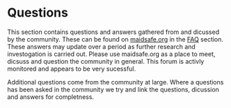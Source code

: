 # Questions

This section contains questions and answers gathered from and dicussed by the community. These can be found on [maidsafe.org](https://www.maidsafe.org) in the [FAQ](https://maidsafe.org/category/faq) section. These answers may update over a period as further research and investogation is carried out. Please use maidsafe.org as a place to meet, dicsuss and question the community in general. This forum is activly monitored and appears to be very sucessful.

Additional questions come from the community at large. Where a questions has been asked in the community we try and link the questions, dicussion and answers for completness.
